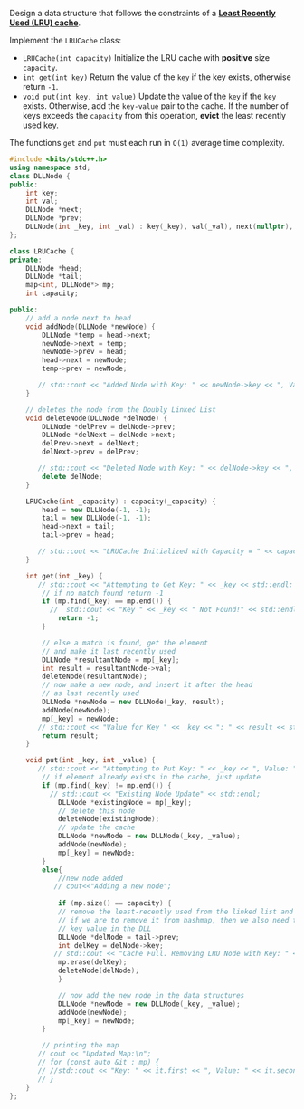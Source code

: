 Design a data structure that follows the constraints of a **[Least Recently Used (LRU) cache](https://en.wikipedia.org/wiki/Cache_replacement_policies#LRU)**.

Implement the `LRUCache` class:

- `LRUCache(int capacity)` Initialize the LRU cache with **positive** size `capacity`.
- `int get(int key)` Return the value of the `key` if the key exists, otherwise return `-1`.
- `void put(int key, int value)` Update the value of the `key` if the `key` exists. Otherwise, add the `key-value` pair to the cache. If the number of keys exceeds the `capacity` from this operation, **evict** the least recently used key.

The functions `get` and `put` must each run in `O(1)` average time complexity.

```cpp
#include <bits/stdc++.h>
using namespace std;
class DLLNode {
public:
    int key;
    int val;
    DLLNode *next;
    DLLNode *prev;
    DLLNode(int _key, int _val) : key(_key), val(_val), next(nullptr), prev(nullptr) {}
};

class LRUCache {
private:
    DLLNode *head;
    DLLNode *tail;
    map<int, DLLNode*> mp;
    int capacity;

public:
    // add a node next to head
    void addNode(DLLNode *newNode) {
        DLLNode *temp = head->next;
        newNode->next = temp;
        newNode->prev = head;
        head->next = newNode;
        temp->prev = newNode;

       // std::cout << "Added Node with Key: " << newNode->key << ", Value: " << newNode->val << std::endl;
    }

    // deletes the node from the Doubly Linked List
    void deleteNode(DLLNode *delNode) {
        DLLNode *delPrev = delNode->prev;
        DLLNode *delNext = delNode->next;
        delPrev->next = delNext;
        delNext->prev = delPrev;

       // std::cout << "Deleted Node with Key: " << delNode->key << ", Value: " << delNode->val << std::endl;
        delete delNode;
    }

    LRUCache(int _capacity) : capacity(_capacity) {
        head = new DLLNode(-1, -1);
        tail = new DLLNode(-1, -1);
        head->next = tail;
        tail->prev = head;

       // std::cout << "LRUCache Initialized with Capacity = " << capacity << std::endl;
    }

    int get(int _key) {
       // std::cout << "Attempting to Get Key: " << _key << std::endl;
        // if no match found return -1
        if (mp.find(_key) == mp.end()) {
          //  std::cout << "Key " << _key << " Not Found!" << std::endl;
            return -1;
        }

        // else a match is found, get the element
        // and make it last recently used
        DLLNode *resultantNode = mp[_key];
        int result = resultantNode->val;
        deleteNode(resultantNode);
        // now make a new node, and insert it after the head
        // as last recently used
        DLLNode *newNode = new DLLNode(_key, result);
        addNode(newNode);
        mp[_key] = newNode;
       // std::cout << "Value for Key " << _key << ": " << result << std::endl;
        return result;
    }

    void put(int _key, int _value) {
       // std::cout << "Attempting to Put Key: " << _key << ", Value: " << _value << std::endl;
        // if element already exists in the cache, just update
        if (mp.find(_key) != mp.end()) {
          // std::cout << "Existing Node Update" << std::endl;
            DLLNode *existingNode = mp[_key];
            // delete this node
            deleteNode(existingNode);
            // update the cache
            DLLNode *newNode = new DLLNode(_key, _value);
            addNode(newNode);
            mp[_key] = newNode;
        }
        else{
            //new node added
           // cout<<"Adding a new node";
            
            if (mp.size() == capacity) {
            // remove the least-recently used from the linked list and hashmap
            // if we are to remove it from hashmap, then we also need to store the
            // key value in the DLL
            DLLNode *delNode = tail->prev;
            int delKey = delNode->key;
           // std::cout << "Cache Full. Removing LRU Node with Key: " << delKey << std::endl;
            mp.erase(delKey);
            deleteNode(delNode);
            }

            // now add the new node in the data structures
            DLLNode *newNode = new DLLNode(_key, _value);
            addNode(newNode);
            mp[_key] = newNode;
        }

        // printing the map
       // cout << "Updated Map:\n";
       // for (const auto &it : mp) {
       // //std::cout << "Key: " << it.first << ", Value: " << it.second->val << std::endl;
       // }
    }
};

```